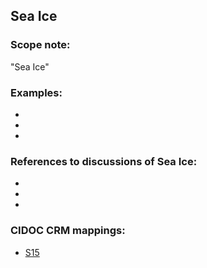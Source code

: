 
## Sea Ice 

###  Scope note: 
"Sea Ice" 

### Examples: 

* 
* 
* 

### References to discussions of Sea Ice:

* 

* 

* 

### CIDOC CRM mappings: 


* [S15](http://www.ics.forth.gr/isl/CRMsci/S15_Observable_Entity)
